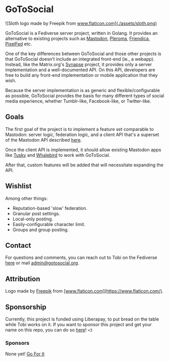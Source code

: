 # GoToSocial

![Sloth logo made by Freepik from www.flaticon.com](./assets/sloth.png)

GoToSocial is a Fediverse server project, written in Golang. It provides an alternative to existing projects such as [Mastodon](https://joinmastodon.org/), [Pleroma](https://pleroma.social/), [Friendica](https://friendica.net), [PixelFed](https://pixelfed.org/) etc.

One of the key differences between GoToSocial and those other projects is that GoToSocial doesn't include an integrated front-end (ie., a webapp). Instead, like the Matrix.org's [Synapse](https://github.com/matrix-org/synapse) project, it provides only a server implementation and a well-documented API. On this API, developers are free to build any front-end implementation or mobile application that they wish.

Because the server implementation is as generic and flexible/configurable as possible, GoToSocial provides the basis for many different types of social media experience, whether Tumblr-like, Facebook-like, or Twitter-like.

## Goals

The first goal of the project is to implement a feature set comparable to Mastodon: server logic, federation logic, and a client API that's a superset of the Mastodon API described [here](https://docs.joinmastodon.org/).

Once the client API is implemented, it should allow existing Mastodon apps like [Tusky](https://tusky.app/) and [Whalebird](https://whalebird.social/en/desktop/contents) to work with GoToSocial.

After that, custom features will be added that will necessitate expanding the API.

## Wishlist

Among other things:

* Reputation-based 'slow' federation.
* Granular post settings.
* Local-only posting.
* Easily-configurable character limit.
* Groups and group posting.

## Contact

For questions and comments, you can reach out to Tobi on the Fediverse <a rel="me" href="https://ondergrond.org/@dumpsterqueer">here</a> or mail admin@gotosocial.org.

## Attribution

Logo made by [Freepik](https://www.freepik.com) from [www.flaticon.com](https://www.flaticon.com/).

## Sponsorship

Currently, this project is funded using Liberapay, to put bread on the table while Tobi works on it. If you want to sponsor this project and get your name on this repo, you can do so [here](https://liberapay.com/dumpsterqueer/)! `<3`

### Sponsors

None yet! [Go For It](https://liberapay.com/dumpsterqueer/)
